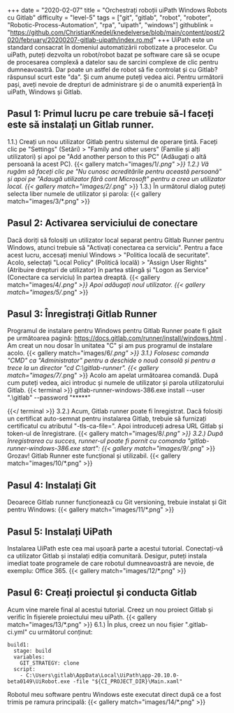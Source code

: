 +++
date = "2020-02-07"
title = "Orchestrați roboții uiPath Windows Robots cu Gitlab"
difficulty = "level-5"
tags = ["git", "gitlab", "robot", "roboter", "Robotic-Process-Automation", "rpa", "uipath", "windows"]
githublink = "https://github.com/ChristianKnedel/knedelverse/blob/main/content/post/2020/february/20200207-gitlab-uipath/index.ro.md"
+++
UiPath este un standard consacrat în domeniul automatizării robotizate a proceselor. Cu uiPath, puteți dezvolta un robot/robot bazat pe software care să se ocupe de procesarea complexă a datelor sau de sarcini complexe de clic pentru dumneavoastră. Dar poate un astfel de robot să fie controlat și cu Gitlab?răspunsul scurt este "da". Și cum anume puteți vedea aici. Pentru următorii pași, aveți nevoie de drepturi de administrare și de o anumită experiență în uiPath, Windows și Gitlab.
## Pasul 1: Primul lucru pe care trebuie să-l faceți este să instalați un Gitlab runner.
1.1.) Creați un nou utilizator Gitlab pentru sistemul de operare țintă. Faceți clic pe "Settings" (Setări) > "Family and other users" (Familie și alți utilizatori) și apoi pe "Add another person to this PC" (Adăugați o altă persoană la acest PC).
{{< gallery match="images/1/*.png" >}}
1.2.) Vă rugăm să faceți clic pe "Nu cunosc acreditările pentru această persoană" și apoi pe "Adaugă utilizator fără cont Microsoft" pentru a crea un utilizator local.
{{< gallery match="images/2/*.png" >}}
1.3.) În următorul dialog puteți selecta liber numele de utilizator și parola:
{{< gallery match="images/3/*.png" >}}

## Pasul 2: Activarea serviciului de conectare
Dacă doriți să folosiți un utilizator local separat pentru Gitlab Runner pentru Windows, atunci trebuie să "Activați conectarea ca serviciu". Pentru a face acest lucru, accesați meniul Windows > "Politica locală de securitate". Acolo, selectați "Local Policy" (Politică locală) > "Assign User Rights" (Atribuire drepturi de utilizator) în partea stângă și "Logon as Service" (Conectare ca serviciu) în partea dreaptă.
{{< gallery match="images/4/*.png" >}}
Apoi adăugați noul utilizator.
{{< gallery match="images/5/*.png" >}}

## Pasul 3: Înregistrați Gitlab Runner
Programul de instalare pentru Windows pentru Gitlab Runner poate fi găsit pe următoarea pagină: https://docs.gitlab.com/runner/install/windows.html . Am creat un nou dosar în unitatea "C" și am pus programul de instalare acolo.
{{< gallery match="images/6/*.png" >}}
3.1.) Folosesc comanda "CMD" ca "Administrator" pentru a deschide o nouă consolă și pentru a trece la un director "cd C:\gitlab-runner".
{{< gallery match="images/7/*.png" >}}
Acolo am apelat următoarea comandă. După cum puteți vedea, aici introduc și numele de utilizator și parola utilizatorului Gitlab.
{{< terminal >}}
gitlab-runner-windows-386.exe install --user ".\gitlab" --password "*****"

{{</ terminal >}}
3.2.) Acum, Gitlab runner poate fi înregistrat. Dacă folosiți un certificat auto-semnat pentru instalarea Gitlab, trebuie să furnizați certificatul cu atributul "-tls-ca-file=". Apoi introduceți adresa URL Gitlab și token-ul de înregistrare.
{{< gallery match="images/8/*.png" >}}
3.2.) După înregistrarea cu succes, runner-ul poate fi pornit cu comanda "gitlab-runner-windows-386.exe start":
{{< gallery match="images/9/*.png" >}}
Grozav! Gitlab Runner este funcțional și utilizabil.
{{< gallery match="images/10/*.png" >}}

## Pasul 4: Instalați Git
Deoarece Gitlab runner funcționează cu Git versioning, trebuie instalat și Git pentru Windows:
{{< gallery match="images/11/*.png" >}}

## Pasul 5: Instalați UiPath
Instalarea UiPath este cea mai ușoară parte a acestui tutorial. Conectați-vă ca utilizator Gitlab și instalați ediția comunitară. Desigur, puteți instala imediat toate programele de care robotul dumneavoastră are nevoie, de exemplu: Office 365.
{{< gallery match="images/12/*.png" >}}

## Pasul 6: Creați proiectul și conducta Gitlab
Acum vine marele final al acestui tutorial. Creez un nou proiect Gitlab și verific în fișierele proiectului meu uiPath.
{{< gallery match="images/13/*.png" >}}
6.1.) În plus, creez un nou fișier ".gitlab-ci.yml" cu următorul conținut:
```
build1:
  stage: build
  variables:
    GIT_STRATEGY: clone
  script:
    - C:\Users\gitlab\AppData\Local\UiPath\app-20.10.0-beta0149\UiRobot.exe -file "${CI_PROJECT_DIR}\Main.xaml"

```
Robotul meu software pentru Windows este executat direct după ce a fost trimis pe ramura principală:
{{< gallery match="images/14/*.png" >}}
